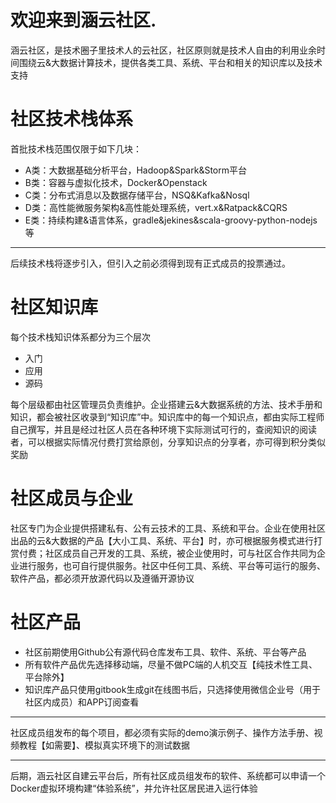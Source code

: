 # 欢迎来到涵云社区.
涵云社区，是技术圈子里技术人的云社区，社区原则就是技术人自由的利用业余时间围绕云&大数据计算技术，提供各类工具、系统、平台和相关的知识库以及技术支持

# 社区技术栈体系
首批技术栈范围仅限于如下几块：
* A类：大数据基础分析平台，Hadoop&Spark&Storm平台
* B类：容器与虚拟化技术，Docker&Openstack
* C类：分布式消息以及数据存储平台，NSQ&Kafka&Nosql
* D类：高性能微服务架构&高性能处理系统，vert.x&Ratpack&CQRS
* E类：持续构建&语言体系，gradle&jekines&scala-groovy-python-nodejs等

***
后续技术栈将逐步引入，但引入之前必须得到现有正式成员的投票通过。

# 社区知识库
每个技术栈知识体系都分为三个层次
* 入门
* 应用
* 源码

每个层级都由社区管理员负责维护。企业搭建云&大数据系统的方法、技术手册和知识，都会被社区收录到“知识库”中。知识库中的每一个知识点，都由实际工程师自己撰写，并且是经过社区人员在各种环境下实际测试可行的，查阅知识的阅读者，可以根据实际情况付费打赏给原创，分享知识点的分享者，亦可得到积分类似奖励

# 社区成员与企业
社区专门为企业提供搭建私有、公有云技术的工具、系统和平台。企业在使用社区出品的云&大数据的产品【大小工具、系统、平台】时，亦可根据服务模式进行打赏付费；社区成员自己开发的工具、系统，被企业使用时，可与社区合作共同为企业进行服务，也可自行提供服务。社区中任何工具、系统、平台等可运行的服务、软件产品，都必须开放源代码以及遵循开源协议

# 社区产品
* 社区前期使用Github公有源代码仓库发布工具、软件、系统、平台等产品
* 所有软件产品优先选择移动端，尽量不做PC端的人机交互【纯技术性工具、平台除外】
* 知识库产品只使用gitbook生成git在线图书后，只选择使用微信企业号（用于社区内成员）和APP订阅查看

***

社区成员组发布的每个项目，都必须有实际的demo演示例子、操作方法手册、视频教程【如需要】、模拟真实环境下的测试数据

***

后期，涵云社区自建云平台后，所有社区成员组发布的软件、系统都可以申请一个Docker虚拟环境构建“体验系统”，并允许社区居民进入运行体验
